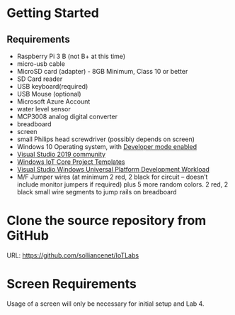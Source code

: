 # Getting Started
## Requirements
* Raspberry Pi 3 B (not B+ at this time)
* micro-usb cable
* MicroSD card (adapter) - 8GB Minimum, Class 10 or better
* SD Card reader
* USB keyboard(required) 
* USB Mouse (optional) 
* Microsoft Azure Account 
* water level sensor 
* MCP3008 analog digital converter 
* breadboard 
* screen
* small Philips head screwdriver (possibly depends on screen) 
* Windows 10 Operating system, with [Developer mode enabled](http://www.imagezap.org/windows-10-iot-enable-developer-mode/)
* [Visual Studio 2019 community](https://visualstudio.microsoft.com/vs/community/)
* [Windows IoT Core Project Templates](https://marketplace.visualstudio.com/items?itemName=MicrosoftIoT.WindowsIoTCoreProjectTemplatesforVS15)
* [Visual Studio Windows Universal Platform Development Workload](https://docs.microsoft.com/en-us/visualstudio/install/modify-visual-studio?view=vs-2019)
* M/F Jumper wires (at minimum 2 red, 2 black for circuit – doesn’t include monitor jumpers if required) plus 5 more random colors. 2 red, 2 black small wire segments to jump rails on breadboard

# Clone the source repository from GitHub
URL: https://github.com/solliancenet/IoTLabs

# Screen Requirements
Usage of a screen will only be necessary for initial setup and Lab 4.


